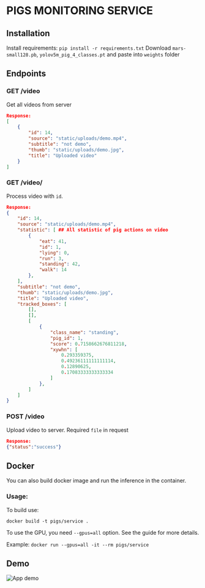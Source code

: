 # PIGS MONITORING SERVICE

## Installation

Install requirements:
`pip install -r requirements.txt`
Download `mars-small128.pb`, `yolov5m_pig_4_classes.pt` and paste into `weights` folder 

## Endpoints

### GET /video
Get all videos from server

```json
Response:
[
    {
        "id": 14,
        "source": "static/uploads/demo.mp4",
        "subtitle": "not demo",
        "thumb": "static/uploads/demo.jpg",
        "title": "Uploaded video"
    }
]
```
### GET /video/<id>
Process video with `id`. 
```json
Response:
{
    "id": 14,
    "source": "static/uploads/demo.mp4",
    "statistic": [ ## All statistic of pig actions on video 
        {
            "eat": 41,
            "id": 1,
            "lying": 0,
            "run": 3,
            "standing": 42,
            "walk": 14
        },
    ],
    "subtitle": "not demo",
    "thumb": "static/uploads/demo.jpg",
    "title": "Uploaded video",
    "tracked_boxes": [
        [],
        [],
        [
            {
                "class_name": "standing",
                "pig_id": 1,
                "score": 0.7158662676811218,
                "xywhn": [
                    0.293359375,
                    0.49236111111111114,
                    0.12890625,
                    0.17083333333333334
                ]
            },
        ]
    ]
}

```
### POST /video
Upload video to server. Required `file` in request
```json
Response:
{"status":"success"}
```


## Docker
You can also build docker image and run the inference in the container.

### Usage:
To build use:

`docker build -t pigs/service .`

To use the GPU, you need `--gpus=all` option. See the guide for more details.

Example:
`docker run --gpus=all -it --rm pigs/service`

## Demo

![App demo](static/demo.gif)